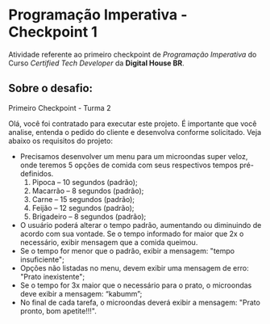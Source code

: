 <h1>Programação Imperativa - Checkpoint 1</h1>

Atividade referente ao primeiro checkpoint de *Programação Imperativa* do Curso *Certified Tech Developer* da **Digital House BR**.



## Sobre o desafio:

Primeiro Checkpoint - Turma 2

Olá, você foi contratado para executar este projeto. É importante que você analise, entenda o pedido do cliente e desenvolva conforme solicitado. Veja abaixo os requisitos do projeto:

- Precisamos desenvolver um menu para um microondas super veloz, onde teremos 5 opções de comida com seus respectivos tempos pré-definidos. 
  1. Pipoca – 10 segundos (padrão);
  2. Macarrão – 8 segundos (padrão);
  3. Carne – 15 segundos (padrão);
  4. Feijão – 12 segundos (padrão);
  5. Brigadeiro – 8 segundos (padrão); 
- O usuário poderá alterar o tempo padrão, aumentando ou diminuindo de acordo com sua vontade. Se o tempo informado for maior que 2x o necessário, exibir mensagem que a comida queimou.
- Se o tempo for menor que o padrão, exibir a mensagem: "tempo insuficiente"; 
- Opções não listadas no menu, devem exibir uma mensagem de erro: "Prato inexistente";
- Se o tempo for 3x maior que o necessário para o prato, o microondas deve exibir a mensagem: “kabumm”;
- No final de cada tarefa, o microondas deverá exibir a mensagem: "Prato pronto, bom apetite!!!".
